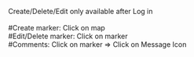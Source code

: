 Create/Delete/Edit only available after Log in
<br />
<br />
#Create marker: Click on map
<br />
#Edit/Delete marker: Click on marker
<br />
#Comments: Click on marker => Click on Message Icon
